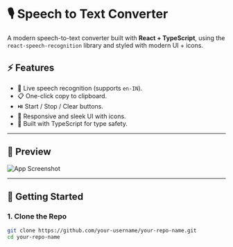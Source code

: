 # 🎙️ Speech to Text Converter

A modern speech-to-text converter built with **React + TypeScript**, using the `react-speech-recognition` library and styled with modern UI + icons.

## ⚡ Features

- 🎤 Live speech recognition (supports `en-IN`).
- 📋 One-click copy to clipboard.
- ⏯️ Start / Stop / Clear buttons.
- 📱 Responsive and sleek UI with icons.
- 🧠 Built with TypeScript for type safety.

---

## 📸 Preview

![App Screenshot](./screenshot.png)

---

## 🚀 Getting Started

### 1. Clone the Repo
```bash
git clone https://github.com/your-username/your-repo-name.git
cd your-repo-name

